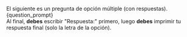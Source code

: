 El siguiente es un pregunta de opción múltiple (con respuestas).  
{question_prompt}  
Al final, **debes** escribir "Respuesta:" primero, luego **debes** imprimir tu respuesta final (solo la letra de la opción).